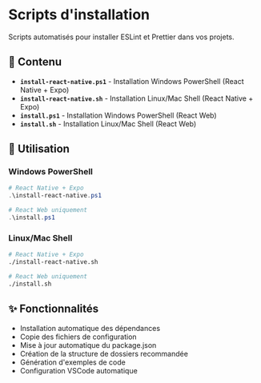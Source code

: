# Scripts d'installation

Scripts automatisés pour installer ESLint et Prettier dans vos projets.

## 📁 Contenu

- **`install-react-native.ps1`** - Installation Windows PowerShell (React Native + Expo)
- **`install-react-native.sh`** - Installation Linux/Mac Shell (React Native + Expo)
- **`install.ps1`** - Installation Windows PowerShell (React Web)
- **`install.sh`** - Installation Linux/Mac Shell (React Web)

## 🚀 Utilisation

### Windows PowerShell

```powershell
# React Native + Expo
.\install-react-native.ps1

# React Web uniquement
.\install.ps1
```

### Linux/Mac Shell

```bash
# React Native + Expo
./install-react-native.sh

# React Web uniquement
./install.sh
```

## ✨ Fonctionnalités

- Installation automatique des dépendances
- Copie des fichiers de configuration
- Mise à jour automatique du package.json
- Création de la structure de dossiers recommandée
- Génération d'exemples de code
- Configuration VSCode automatique
